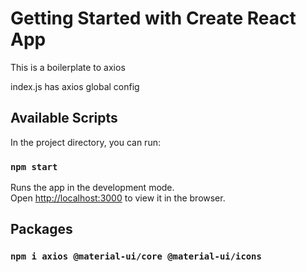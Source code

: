 # Getting Started with Create React App

This is a boilerplate to axios

index.js has axios global config

## Available Scripts

In the project directory, you can run:

### `npm start`

Runs the app in the development mode.\
Open [http://localhost:3000](http://localhost:3000) to view it in the browser.

## Packages

### `npm i axios @material-ui/core @material-ui/icons`
